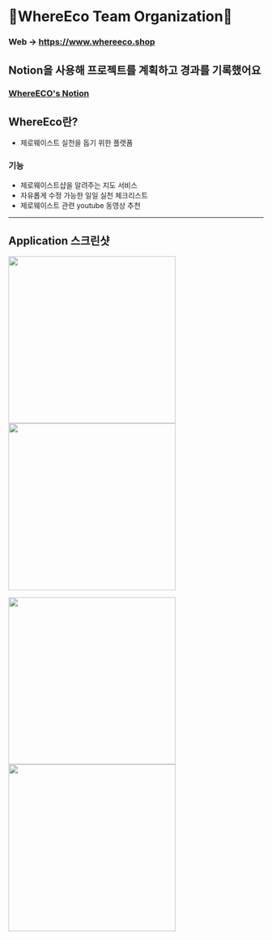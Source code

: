 # 🌱WhereEco Team Organization🌱

### Web -> https://www.whereeco.shop

## Notion을 사용해 프로젝트를 계획하고 경과를 기록했어요
### [WhereECO's Notion](https://seed-earthquake-e17.notion.site/WhereECO-4efa5567a1b44f4bb300591ff498a5ec)

## WhereEco란?

- 제로웨이스트 실천을 돕기 위한 플랫폼

### 기능
  - 제로웨이스트샵을 알려주는 지도 서비스
  - 자유롭게 수정 가능한 일일 실천 체크리스트
  - 제로웨이스트 관련 youtube 동영상 추천
 
---
## Application 스크린샷
<img width="330" src ="https://user-images.githubusercontent.com/72500673/196348330-bc481a05-6411-4543-89e1-e3ad67cd63ee.png"><img width="330" src ="https://user-images.githubusercontent.com/72500673/196348369-4e5a7e1d-085c-4700-a38f-3565a5e48fcd.png">

<img width="330" src ="https://user-images.githubusercontent.com/72500673/196348411-fbad4962-08a1-4d8f-aad4-911edd2c7347.png"><img width="330" src ="https://user-images.githubusercontent.com/72500673/196348531-1a1edf20-2d55-4e5d-bb8c-425f5d67131c.png">
